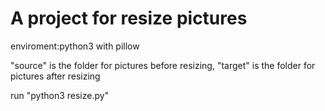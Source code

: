 # A project for resize pictures
 
enviroment:python3 with pillow

"source" is the folder for pictures before resizing,
"target" is the folder for pictures after resizing

run "python3 resize.py"

